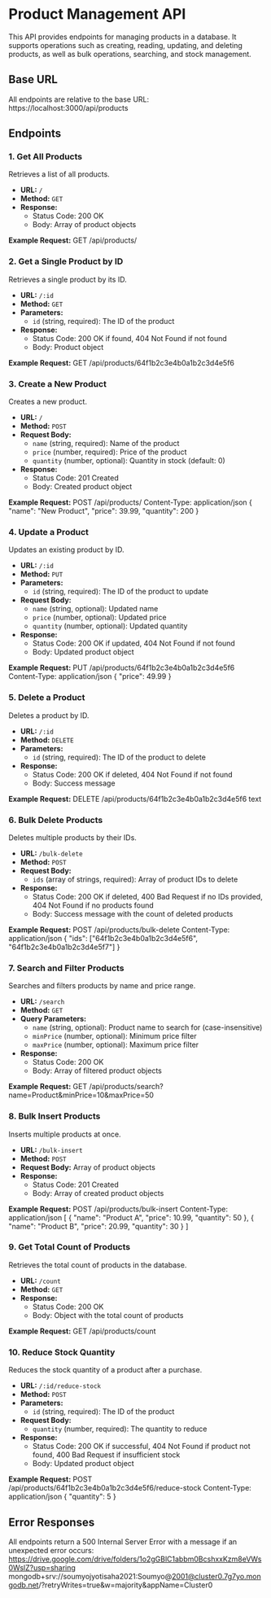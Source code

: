 # Product Management API

This API provides endpoints for managing products in a database. It supports operations such as creating, reading, updating, and deleting products, as well as bulk operations, searching, and stock management.

## Base URL

All endpoints are relative to the base URL:
https://localhost:3000/api/products


## Endpoints

### 1. Get All Products

Retrieves a list of all products.

- **URL:** `/`
- **Method:** `GET`
- **Response:** 
  - Status Code: 200 OK
  - Body: Array of product objects

**Example Request:**
GET /api/products/


### 2. Get a Single Product by ID

Retrieves a single product by its ID.

- **URL:** `/:id`
- **Method:** `GET`
- **Parameters:** 
  - `id` (string, required): The ID of the product
- **Response:** 
  - Status Code: 200 OK if found, 404 Not Found if not found
  - Body: Product object

**Example Request:**
GET /api/products/64f1b2c3e4b0a1b2c3d4e5f6


### 3. Create a New Product

Creates a new product.

- **URL:** `/`
- **Method:** `POST`
- **Request Body:**
  - `name` (string, required): Name of the product
  - `price` (number, required): Price of the product
  - `quantity` (number, optional): Quantity in stock (default: 0)
- **Response:** 
  - Status Code: 201 Created
  - Body: Created product object

**Example Request:**
POST /api/products/
Content-Type: application/json
{
"name": "New Product",
"price": 39.99,
"quantity": 200
}


### 4. Update a Product

Updates an existing product by ID.

- **URL:** `/:id`
- **Method:** `PUT`
- **Parameters:**
  - `id` (string, required): The ID of the product to update
- **Request Body:**
  - `name` (string, optional): Updated name
  - `price` (number, optional): Updated price
  - `quantity` (number, optional): Updated quantity
- **Response:**
  - Status Code: 200 OK if updated, 404 Not Found if not found
  - Body: Updated product object

**Example Request:**
PUT /api/products/64f1b2c3e4b0a1b2c3d4e5f6
Content-Type: application/json
{
"price": 49.99
}


### 5. Delete a Product

Deletes a product by ID.

- **URL:** `/:id`
- **Method:** `DELETE`
- **Parameters:**
  - `id` (string, required): The ID of the product to delete
- **Response:**
  - Status Code: 200 OK if deleted, 404 Not Found if not found
  - Body: Success message

**Example Request:**
DELETE /api/products/64f1b2c3e4b0a1b2c3d4e5f6
text


### 6. Bulk Delete Products

Deletes multiple products by their IDs.

- **URL:** `/bulk-delete`
- **Method:** `POST`
- **Request Body:**
  - `ids` (array of strings, required): Array of product IDs to delete
- **Response:**
  - Status Code: 200 OK if deleted, 400 Bad Request if no IDs provided, 404 Not Found if no products found
  - Body: Success message with the count of deleted products

**Example Request:**
POST /api/products/bulk-delete
Content-Type: application/json
{
"ids": ["64f1b2c3e4b0a1b2c3d4e5f6", "64f1b2c3e4b0a1b2c3d4e5f7"]
}



### 7. Search and Filter Products

Searches and filters products by name and price range.

- **URL:** `/search`
- **Method:** `GET`
- **Query Parameters:**
  - `name` (string, optional): Product name to search for (case-insensitive)
  - `minPrice` (number, optional): Minimum price filter
  - `maxPrice` (number, optional): Maximum price filter
- **Response:**
  - Status Code: 200 OK
  - Body: Array of filtered product objects

**Example Request:**
GET /api/products/search?name=Product&minPrice=10&maxPrice=50


### 8. Bulk Insert Products

Inserts multiple products at once.

- **URL:** `/bulk-insert`
- **Method:** `POST`
- **Request Body:** Array of product objects
- **Response:**
  - Status Code: 201 Created
  - Body: Array of created product objects

**Example Request:**
POST /api/products/bulk-insert
Content-Type: application/json
[
{
"name": "Product A",
"price": 10.99,
"quantity": 50
},
{
"name": "Product B",
"price": 20.99,
"quantity": 30
}
]


### 9. Get Total Count of Products

Retrieves the total count of products in the database.

- **URL:** `/count`
- **Method:** `GET`
- **Response:**
  - Status Code: 200 OK
  - Body: Object with the total count of products

**Example Request:**
GET /api/products/count



### 10. Reduce Stock Quantity

Reduces the stock quantity of a product after a purchase.

- **URL:** `/:id/reduce-stock`
- **Method:** `POST`
- **Parameters:**
  - `id` (string, required): The ID of the product
- **Request Body:**
  - `quantity` (number, required): The quantity to reduce
- **Response:**
  - Status Code: 200 OK if successful, 404 Not Found if product not found, 400 Bad Request if insufficient stock
  - Body: Updated product object

**Example Request:**
POST /api/products/64f1b2c3e4b0a1b2c3d4e5f6/reduce-stock
Content-Type: application/json
{
"quantity": 5
}



## Error Responses

All endpoints return a 500 Internal Server Error with a message if an unexpected error occurs:
https://drive.google.com/drive/folders/1o2gGBlC1abbm0BcshxxKzm8eVWs0WslZ?usp=sharing
mongodb+srv://soumyojyotisaha2021:Soumyo@2001@cluster0.7g7yo.mongodb.net/?retryWrites=true&w=majority&appName=Cluster0

